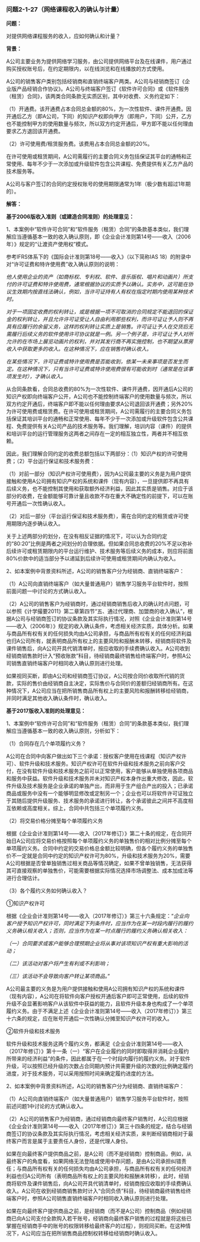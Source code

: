 ### 问题2-1-27（网络课程收入的确认与计量）

**问题：**

对提供网络课程服务的收入，应如何确认和计量？

**背景：**

A公司主要业务为提供网络学习服务，由公司提供网络平台及在线课件，用户通过购买授权账号后，在约定期限内，以在线浏览和在线播放的方式使用。

A公司的销售客户类别包括经销商和直销终端客户两类。A公司与经销商签订《企业版产品经销合作协议》。A公司与终端客户签订《软件许可合同》或《软件服务（租赁）合同》，该两类合同条款无实质区别，其中对收费、义务约定如下：

（1）开通费。该开通费占本合同总金额的80%，为一次性软件、课件开通费。因开通后乙方（即A公司，下同）的知识产权即向甲方（即用户，下同）公开，乙方也不能控制甲方的使用数量与频次，所以双方约定开通后，甲方即不能以任何理由要求乙方退回该开通费。

（2）许可使用费/租赁服务费。该费用占本合同总金额的20%。

在许可使用或租赁期间，A公司需履行的主要合同义务包括保证其平台的通畅和正常使用、每年不少于一次添加或升级软件包含公共课程、免费提供有关乙方产品的技术服务等。

A公司与客户签订的合同约定授权账号的使用期限通常为1年（极少数有超过1年期的）。

**解答：**

**基于2006版收入准则（或建造合同准则）的处理意见：**

1、本案例中“软件许可合同”和“软件服务（租赁）合同”的条款基本类似，我们理解应当遵循基本一致的收入确认原则，即《企业会计准则第14号——收入（2006年）》规定的“让渡资产使用权”模式。

参考IFRS体系下的《国际会计准则第18号——收入》（以下简称IAS
18）的附录中对“许可证费和特许使用费”收入确认原则的说明：

*他人使用企业的资产（如商标权、专利权、软件、音乐版权、唱片和动画片）所支付的许可证费和特许使用费，通常根据协议的实质予以确认。实务中，这可能在协议生效期内按直线法确认，例如，当许可证持有人有权在指定时期内使用某种技术时。*

*对于一项固定收费的权利转让，或是根据一项不可取消的合同规定不能退回的保证金的权利转让，并且允许许可证受让人自由利用那些权利，而许可证让予人则不再具有应履行的余留义务，这样的权利转让实质上是销售。许可证让予人在交货后无需履行后续义务的软件使用许可协议就是一例。另一个例子是，许可证让予人对所允许的在市场上展览动画片的权利，并对其发行商不再实施控制，也不期望从票房收入中获取更多的收入。在这种情况下，应在销售时确认收入。*

*在某些情况下，许可证费或特许使用费是否能收到，依某一未来事项是否发生而定。在这种情况下，只有当许可证费或特许使用费很有可能收到时（通常是在该事项发生时），才确认收入。*

从合同条款看，合同总收费的80%为一次性软件、课件开通费，因开通后A公司的知识产权即向终端客户公开，A公司也不能控制终端客户的使用数量与频次，所以双方约定开通后，终端客户即不能以任何理由要求A公司退回该开通费；另外20%为许可使用费或租赁费。在许可使用或租赁期间，A公司需履行的主要合同义务包括保证其培训平台的通畅和正常使用、每年不少于一次添加或升级软件包含公共课程、免费提供有关A公司产品的技术服务等。我们理解，培训内容（课件）的提供和培训平台的运行管理服务这两者之间存在一定的相互独立性，两者并不相互依赖。

因此，我们理解合同约定的收费总额包括以下两部分：（1）知识产权的许可使用费；（2）平台运行保证和技术服务费：

（1）对前一部分（知识产权许可使用费），因为A公司最主要的义务是为用户提供接触和使用A公司拥有知识产权的系统和课件（现有内容），一旦提供即不再具有后续义务，也不能控制其使用和获取额外经济利益，因此其实质是销售。对应于该部分的收费，在金额能够可靠计量且收款不存在重大不确定性的前提下，可以在账号开通后一次性确认收入。

（2）对后一部分（平台运行保证和技术服务费），需在合同约定的租赁或许可使用期限内逐步确认收入。

关于上述两部分的划分，在没有相反证据的情况下，可以认为合同约定的“80:20”比例是两者之间划分的合理依据。但如果合同总收费的20%不足以弥补后续许可或租赁期限内的平台运行维护、技术服务等后续义务的成本，则应将前面80%价款中的适当部分予以递延到后续许可使用或租赁期间内确认为收入。

2、如本案例中背景资料所述，A公司的销售客户分为经销商、直销终端客户：

（1）A公司向直销终端客户（如大量普通用户）销售学习服务平台软件时，按照前面问题一中讨论的方式确认收入。

（2）A公司的销售客户为经销商时，通过经销商销售后收入的确认时点问题，可以参照《计学撮要2011》第二章第四节“五、通过代理商、加盟商的收入确认”，根据A公司与经销商签订的协议条款及其实际执行情况，对照《企业会计准则第14号——收入（2006年）》规定的收入确认条件，考虑相关经济实质，具体分析。如果与商品所有权有关的任何损失均由A公司承担，与商品所有权有关的任何经济利益也归A公司所有，就表明商品所有权上的主要风险和报酬未转移，经销商将软件及课件销售后，向A公司开具代销清单时，按应收取的手续费确认收入。A公司收到经销商销售款时计入“预收账款”科目，待经销商最终销售给终端客户时，参照A公司销售直销终端客户时相同收入确认原则进行处理。

如果视同买断，即由A公司和经销商签订协议，A公司按合同价收取所代销的货款，实际的售价由经销商自主决定，实际售价与合同价的差额归经销商所有。在这种情况下，A公司应当在把所销售商品所有权上的主要风险和报酬转移给经销商，并同时满足其他收入确认条件时，确认收入。

**基于2017版收入准则的处理意见：**

1、本案例中“软件许可合同”和“软件服务（租赁）合同”的条款基本类似，我们理解应当遵循基本一致的收入确认原则，分析如下：

（1）合同存在几个单项履约义务？

A公司在合同中向客户做出如下三个承诺：授权客户使用在线课程（知识产权许可）、软件升级和技术服务。知识产权许可在软件升级和技术服务之前向客户交付，在没有软件升级和技术服务之前可以正常使用，客户能够从单独使用各项商品和服务中获益。软件升级和技术服务并未对知识产权本身作出重大修改，因此，软件升级及技术服务是企业承诺的单独产出，而非用于生产组合产出的投入；已承诺商品或服务中没有一个能够明显修改或定制另一个；企业也可以将软件许可证独立于其随后提供升级服务、技术服务的承诺进行转让，各个承诺彼此之间并不高度相互依赖或高度相关。综上，合同中共包括三个单项履约义务。

（2）将交易价格分摊至每个单项履约义务

根据《企业会计准则第14号——收入（2017年修订）》第二十条的规定，在合同开始日A公司应将交易价格按照每个单项履约义务的单独售价的相对比例分摊至每个单项履约义务。合同中约定的交易价格总金额比较明确，但各个履约义务的单独售价不一定就是合同中约定的知识产权许可为80%，升级和技术服务为20%，需要A公司根据是否曾单独销售过相关商品等情况确定，如果不曾单独销售，无法获得其可直接观察的单独售价，可能需要根据实际情况选择市场调整法、成本加成法等进行合理估计。

（3）各个履约义务如何确认收入？

①知识产权许可

根据《企业会计准则第14号——收入（2017年修订）》第三十六条规定：“*企业向客户授予知识产权许可，同时满足下列条件时，应当作为在某一时段内履行的履约义务确认相关收入；否则，应当作为在某一时点履行的履约义务确认相关收入：*

*（一）合同要求或客户能够合理预期企业将从事对该项知识产权有重大影响的活动；*

*（二）该活动对客户将产生有利或不利影响；*

*（三）该活动不会导致向客户转让某项商品。*”

A公司最主要的义务是为用户提供接触和使用A公司拥有知识产权的系统和课件（现有内容），A公司在将软件向客户授权开通后客户即可正常使用，后续的软件升级不会显著影响客户从该软件中获益的能力，且软件升级本身也构成了一个单项履约义务。由于不满足上述《企业会计准则第14号——收入（2017年修订）》第三十六条的规定，应在账号开通后一次性确认分摊至知识产权许可的收入。

②软件升级和技术服务

软件升级和技术服务这两个履约义务，都满足《企业会计准则第14号——收入（2017年修订）》第十一条（一）“客户在企业履约的同时即取得并消耗企业履约所带来的经济利益”的条件，因此都属于在一个时段内履行的履约义务。对于软件升级，可以按照已经升级的次数占合同期内预计共需要升级的次数的比例确定履约进度，对于技术服务，可以采用按照时间来确定履约进度的方法。

2、如本案例中背景资料所述，A公司的销售客户分为经销商、直销终端客户：

（1）A公司向直销终端客户（如大量普通用户）销售学习服务平台软件时，按照前述问题1中讨论的方式确认收入。

（2）A公司的销售客户为经销商，通过经销商向最终客户销售时，A公司应根据《企业会计准则第14号——收入（2017年修订）》第三十四条的规定，结合与经销商签订的协议条款及其实际执行情况，考虑相关经济实质，来判断经销商相对于最终客户而言是属于主要责任人身份，还是代理人身份。

如果在向最终客户提供商品之前，是A公司（而不是经销商）控制商品，例如，从最终客户的角度看，如果网络无法登陆或使用中存问题，是由A公司承担纠错责任；与商品所有权有关的任何损失均由A公司承担，与商品所有权有关的任何经济利益也归A公司所有（表明商品所有权上的主要风险和报酬未转移），此时，经销商将软件及课件销售后，向A公司开具代销清单时，经销商按应收取的手续费确认收入。A公司在收到经销商销售款时计入“合同负债”科目，待经销商最终销售给终端客户时，参照A公司销售直销终端客户时相同收入确认原则进行处理。

如果在向最终客户提供商品之前，是经销商（而不是A公司）控制商品（例如经销商已向A公司支付全款购入若干账号，经销商向最终客户销售的过程就是将这些已掌握在经销商手中的账号的权限转移给最终客户的过程），则视同买断。在这种情况下，A公司应当在把所销售商品控制权转移给经销商时确认收入。